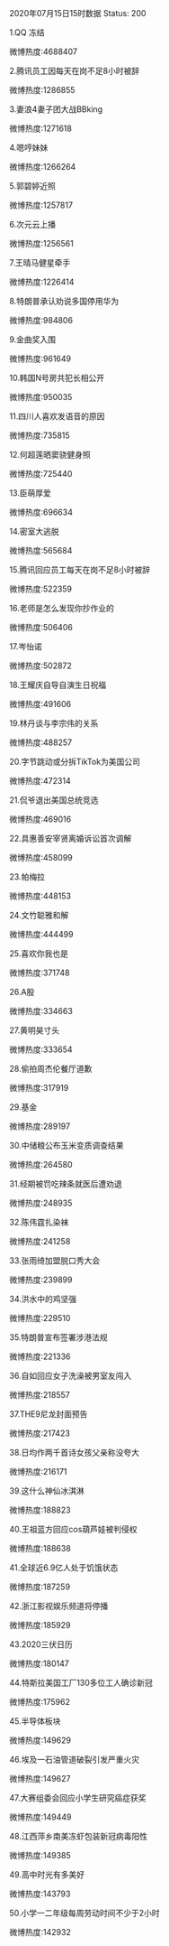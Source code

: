 2020年07月15日15时数据
Status: 200

1.QQ 冻结

微博热度:4688407

2.腾讯员工因每天在岗不足8小时被辞

微博热度:1286855

3.妻浪4妻子团大战BBking

微博热度:1271618

4.嗯哼妹妹

微博热度:1266264

5.郭碧婷近照

微博热度:1257817

6.次元云上播

微博热度:1256561

7.王晴马健星牵手

微博热度:1226414

8.特朗普承认劝说多国停用华为

微博热度:984806

9.金曲奖入围

微博热度:961649

10.韩国N号房共犯长相公开

微博热度:950035

11.四川人喜欢发语音的原因

微博热度:735815

12.何超莲晒窦骁健身照

微博热度:725440

13.臣萌厚爱

微博热度:696634

14.密室大逃脱

微博热度:565684

15.腾讯回应员工每天在岗不足8小时被辞

微博热度:522359

16.老师是怎么发现你抄作业的

微博热度:506406

17.岑怡诺

微博热度:502872

18.王耀庆自导自演生日祝福

微博热度:491606

19.林丹谈与李宗伟的关系

微博热度:488257

20.字节跳动或分拆TikTok为美国公司

微博热度:472314

21.侃爷退出美国总统竞选

微博热度:469016

22.具惠善安宰贤离婚诉讼首次调解

微博热度:458099

23.帕梅拉

微博热度:448153

24.文竹聪雅和解

微博热度:444499

25.喜欢你我也是

微博热度:371748

26.A股

微博热度:334663

27.黄明昊寸头

微博热度:333654

28.偷拍周杰伦餐厅道歉

微博热度:317919

29.基金

微博热度:289197

30.中储粮公布玉米变质调查结果

微博热度:264580

31.经期被罚吃辣条就医后遭劝退

微博热度:248935

32.陈伟霆扎染袜

微博热度:241258

33.张雨绮加盟脱口秀大会

微博热度:239899

34.洪水中的鸡坚强

微博热度:229510

35.特朗普宣布签署涉港法规

微博热度:221336

36.自如回应女子洗澡被男室友闯入

微博热度:218557

37.THE9尼龙封面预告

微博热度:217423

38.日均作两千首诗女孩父亲称没夸大

微博热度:216171

39.这什么神仙冰淇淋

微博热度:188823

40.王祖蓝方回应cos葫芦娃被判侵权

微博热度:188638

41.全球近6.9亿人处于饥饿状态

微博热度:187259

42.浙江影视娱乐频道将停播

微博热度:185929

43.2020三伏日历

微博热度:180147

44.特斯拉美国工厂130多位工人确诊新冠

微博热度:175962

45.半导体板块

微博热度:149629

46.埃及一石油管道破裂引发严重火灾

微博热度:149627

47.大赛组委会回应小学生研究癌症获奖

微博热度:149449

48.江西萍乡南美冻虾包装新冠病毒阳性

微博热度:149385

49.高中时光有多美好

微博热度:143793

50.小学一二年级每周劳动时间不少于2小时

微博热度:142932

